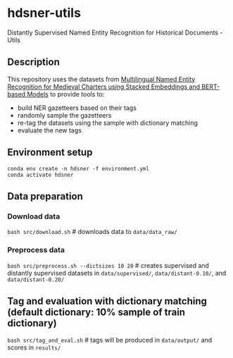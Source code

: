 # hdsner-utils
Distantly Supervised Named Entity Recognition for Historical Documents - Utils
## Description
This repository uses the datasets from [Multilingual Named Entity Recognition for Medieval Charters using
Stacked Embeddings and BERT-based Models](https://gitlab.com/magistermilitum/ner_medieval_multilingual) to provide tools to:
- build NER gazetteers based on their tags
- randomly sample the gazetteers
- re-tag the datasets using the sample with dictionary matching
- evaluate the new tags  
## Environment setup
`conda env create -n hdsner -f environment.yml` \
`conda activate hdsner`
## Data preparation
### Download data
`bash src/download.sh` # downloads data to `data/data_raw/`
### Preprocess data
`bash src/preprocess.sh --dictsizes 10 20` # creates supervised and distantly supervised datasets in `data/supervised/`, `data/distant-0.10/`, and `data/distant-0.20/`
## Tag and evaluation with dictionary matching (default dictionary: 10% sample of train dictionary)
`bash src/tag_and_eval.sh` # tags will be produced in `data/output/` and scores in `results/`
